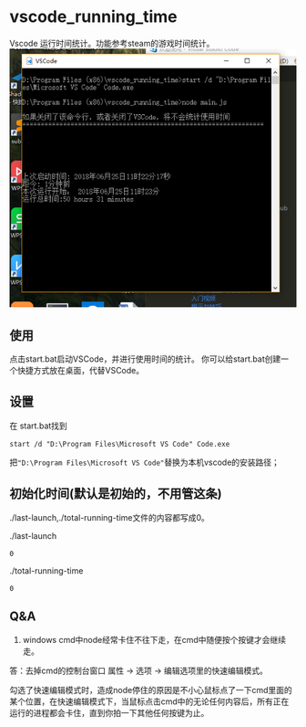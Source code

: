 # vscode_running_time
Vscode 运行时间统计。功能参考steam的游戏时间统计。
![show](./show.PNG)
## 使用 

点击start.bat启动VSCode，并进行使用时间的统计。
你可以给start.bat创建一个快捷方式放在桌面，代替VSCode。

## 设置

在 start.bat找到
```
start /d "D:\Program Files\Microsoft VS Code" Code.exe
```

把`"D:\Program Files\Microsoft VS Code"`替换为本机vscode的安装路径；

## 初始化时间(默认是初始的，不用管这条)
./last-launch,./total-running-time文件的内容都写成0。

./last-launch
```
0
```

./total-running-time
```
0
```
## Q&A
1. windows cmd中node经常卡住不往下走，在cmd中随便按个按键才会继续走。

答：去掉cmd的控制台窗口 属性 -> 选项 -> 编辑选项里的快速编辑模式。

勾选了快速编辑模式时，造成node停住的原因是不小心鼠标点了一下cmd里面的某个位置，在快速编辑模式下，当鼠标点击cmd中的无论任何内容后，所有正在运行的进程都会卡住，直到你拍一下其他任何按键为止。